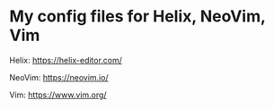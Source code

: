# My config files for Helix, NeoVim, Vim

Helix:
https://helix-editor.com/

NeoVim:
https://neovim.io/

Vim:
https://www.vim.org/
